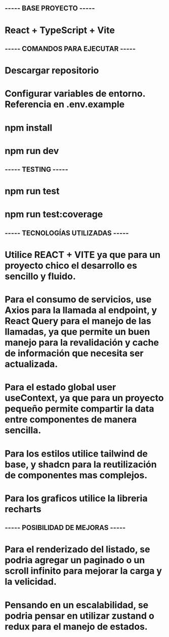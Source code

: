 ## ----- BASE PROYECTO -----

# React + TypeScript + Vite


## ----- COMANDOS PARA EJECUTAR -----

# Descargar repositorio

# Configurar variables de entorno. Referencia en .env.example

# npm install

# npm run dev


## ----- TESTING -----

# npm run test

# npm run test:coverage



## ----- TECNOLOGÍAS UTILIZADAS -----

# Utilice REACT + VITE ya que para un proyecto chico el desarrollo es sencillo y fluido.

# Para el consumo de servicios, use Axios para la llamada al endpoint, y React Query para el manejo de las llamadas, ya que permite un buen manejo para la revalidación y cache de información que necesita ser actualizada.

# Para el estado global user useContext, ya que para un proyecto pequeño permite compartir la data entre componentes de manera sencilla.

# Para los estilos utilice tailwind de base, y shadcn para la reutilización de componentes mas complejos.

# Para los graficos utilice la libreria recharts



## ----- POSIBILIDAD DE MEJORAS -----

# Para el renderizado del listado, se podria agregar un paginado o un scroll infinito para mejorar la carga y la velicidad.
# Pensando en un escalabilidad, se podria pensar en utilizar zustand o redux para el manejo de estados. 

